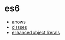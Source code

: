 # es6

- [arrows](./arrows)
- [classes](./classes)
- [enhanced object literals](./enhanced-object-literals)

